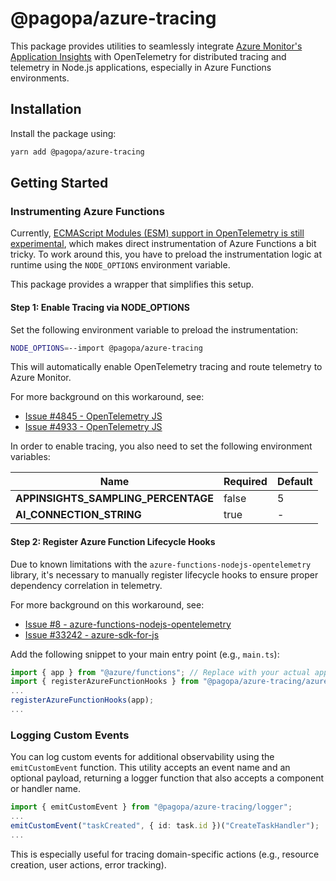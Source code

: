 # @pagopa/azure-tracing

This package provides utilities to seamlessly integrate [Azure Monitor's Application Insights](https://learn.microsoft.com/en-us/azure/azure-monitor/app/app-insights-overview)
with OpenTelemetry for distributed tracing and telemetry in Node.js applications, especially in Azure Functions environments.

## Installation

Install the package using:

```bash
yarn add @pagopa/azure-tracing
```

## Getting Started

### Instrumenting Azure Functions

Currently, [ECMAScript Modules (ESM) support in OpenTelemetry is still experimental](https://github.com/open-telemetry/opentelemetry-js/blob/966ac176af249d86de6cb10feac2306062846768/doc/esm-support.md),
which makes direct instrumentation of Azure Functions a bit tricky.
To work around this, you have to preload the instrumentation logic at runtime using the `NODE_OPTIONS` environment variable.

This package provides a wrapper that simplifies this setup.

#### Step 1: Enable Tracing via NODE_OPTIONS

Set the following environment variable to preload the instrumentation:

```bash
NODE_OPTIONS=--import @pagopa/azure-tracing
```

This will automatically enable OpenTelemetry tracing and route telemetry to Azure Monitor.

For more background on this workaround, see:

- [Issue #4845 - OpenTelemetry JS](https://github.com/open-telemetry/opentelemetry-js/issues/4845#issuecomment-2253556217)
- [Issue #4933 - OpenTelemetry JS](https://github.com/open-telemetry/opentelemetry-js/issues/4933)

In order to enable tracing, you also need to set the following environment variables:

| **Name**                            | **Required** | **Default** |
| ----------------------------------- | ------------ | ----------- |
| **APPINSIGHTS_SAMPLING_PERCENTAGE** | false        | 5           |
| **AI_CONNECTION_STRING**            | true         | -           |

#### Step 2: Register Azure Function Lifecycle Hooks

Due to known limitations with the `azure-functions-nodejs-opentelemetry` library,
it's necessary to manually register lifecycle hooks to ensure proper dependency correlation in telemetry.

For more background on this workaround, see:

- [Issue #8 - azure-functions-nodejs-opentelemetry](https://github.com/Azure/azure-functions-nodejs-opentelemetry/issues/8)
- [Issue #33242 - azure-sdk-for-js](https://github.com/Azure/azure-sdk-for-js/issues/33242)

Add the following snippet to your main entry point (e.g., `main.ts`):

```ts
import { app } from "@azure/functions"; // Replace with your actual app import
import { registerAzureFunctionHooks } from "@pagopa/azure-tracing/azure-functions";
...
registerAzureFunctionHooks(app);
...
```

### Logging Custom Events

You can log custom events for additional observability using the `emitCustomEvent` function.
This utility accepts an event name and an optional payload, returning a logger function that also accepts a component or handler name.

```ts
import { emitCustomEvent } from "@pagopa/azure-tracing/logger";
...
emitCustomEvent("taskCreated", { id: task.id })("CreateTaskHandler");
...
```

This is especially useful for tracing domain-specific actions (e.g., resource creation, user actions, error tracking).
